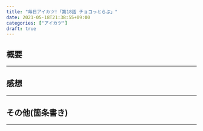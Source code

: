 ```yaml
---
title: "毎日アイカツ!「第18話 チョコっとらぶ」"
date: 2021-05-18T21:38:55+09:00
categories: ["アイカツ"]
draft: true
---
```

## 概要


***

## 感想



***

## その他(箇条書き)


***
